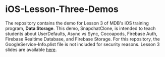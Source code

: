 # iOS-Lesson-Three-Demos

The repository contains the demo for Lesson 3 of MDB's iOS training program, **Data Storage**. This demo, SnapchatClone, is intended to teach students about UserDefaults, Async vs Sync, Cocoapods, Firebase Auth, Firebase Realtime Database, and Firebase Storage. For this repository, the GoogleService-Info.plist file is not included for security reasons. Lesson 3 slides are available [here](https://docs.google.com/presentation/d/1B0XjDdA-dthT0qStY2LjfNLOrPqKS24yLxtY8AOXqPk/edit?usp=sharing).
